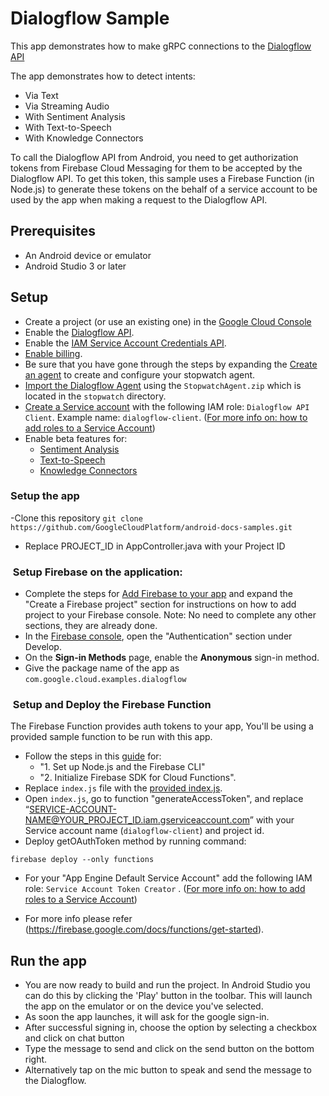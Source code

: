 # Dialogflow Sample

This app demonstrates how to make gRPC connections to the [Dialogflow API](https://cloud.google.com/dialogflow-enterprise/)

The app demonstrates how to detect intents:
- Via Text
- Via Streaming Audio
- With Sentiment Analysis
- With Text-to-Speech
- With Knowledge Connectors

To call the Dialogflow API from Android, you need to get authorization tokens from Firebase Cloud Messaging for them to be accepted by the Dialogflow API. To get this token, this sample uses a Firebase Function (in Node.js) to generate these tokens on the behalf of a service account to be used by the app when making a request to the Dialogflow API.

## Prerequisites
- An Android device or emulator
- Android Studio 3 or later

## Setup
- Create a project (or use an existing one) in the [Google Cloud Console][cloud-console]
- Enable the [Dialogflow API](https://console.cloud.google.com/apis/library/dialogflow.googleapis.com).
- Enable the [IAM Service Account Credentials API](https://pantheon.corp.google.com/apis/library/iamcredentials.googleapis.com).
- [Enable billing][billing].
- Be sure that you have gone through the steps by expanding the [Create an agent](https://cloud.google.com/dialogflow-enterprise/docs/quickstart-console#create-an-agent) to create and configure your stopwatch agent.
- [Import the Dialogflow Agent](https://dialogflow.com/docs/agents/export-import-restore#import) using the `StopwatchAgent.zip` which is located in the `stopwatch` directory. 
- [Create a Service account](https://cloud.google.com/iam/docs/creating-managing-service-accounts) with the following IAM role: `Dialogflow API Client`. Example name: `dialogflow-client`. ([For more info on: how to add roles to a Service Account](https://cloud.google.com/iam/docs/granting-roles-to-service-accounts#granting_access_to_a_service_account_for_a_resource))
- Enable beta features for:
  - [Sentiment Analysis](https://cloud.google.com/dialogflow-enterprise/docs/sentiment#enable_beta_features)
  - [Text-to-Speech](https://cloud.google.com/dialogflow-enterprise/docs/detect-intent-tts#enable_beta_features)
  - [Knowledge Connectors](https://cloud.google.com/dialogflow-enterprise/docs/knowledge-connectors#enable_beta_features)

### Setup the app
-Clone this repository `git clone https://github.com/GoogleCloudPlatform/android-docs-samples.git`
- Replace PROJECT_ID in AppController.java with your Project ID

###  Setup Firebase on the application:
- Complete the steps for [Add Firebase to your app](https://firebase.google.com/docs/android/setup) and expand the "Create a Firebase project" section for instructions on how to add project to your Firebase console. Note: No need to complete any other sections, they are already done. 
- In the [Firebase console](https://console.firebase.google.com/), open the "Authentication" section under Develop.
- On the **Sign-in Methods** page, enable the **Anonymous** sign-in method.
- Give the package name of the app as `com.google.cloud.examples.dialogflow`

###  Setup and Deploy the Firebase Function 
The Firebase Function provides auth tokens to your app, You'll be using a provided sample function to be run with this app.

- Follow the steps in this [guide](https://firebase.google.com/docs/functions/get-started) for: 
  - "1. Set up Node.js and the Firebase CLI"
  - "2. Initialize Firebase SDK for Cloud Functions". 
- Replace `index.js` file with the [provided index.js](https://github.com/GoogleCloudPlatform/nodejs-docs-samples/blob/master/functions/dialogflow/functions/index.js).
- Open `index.js`, go to function "generateAccessToken", and replace “SERVICE-ACCOUNT-NAME@YOUR_PROJECT_ID.iam.gserviceaccount.com” with your Service account name (`dialogflow-client`) and project id. 
- Deploy getOAuthToken method by running command:
```
firebase deploy --only functions
```
- For your "App Engine Default Service Account" add the following IAM role: `Service Account Token Creator` . ([For more info on: how to add roles to a Service Account](https://cloud.google.com/iam/docs/granting-roles-to-service-accounts#granting_access_to_a_service_account_for_a_resource))

- For more info please refer (https://firebase.google.com/docs/functions/get-started).

## Run the app
- You are now ready to build and run the project. In Android Studio you can do this by clicking the 'Play' button in the toolbar. This will launch the app on the emulator or on the device you've selected. 
- As soon the app launches, it will ask for the google sign-in.
- After successful signing in, choose the option by selecting a checkbox and click on chat button
- Type the message to send and click on the send button on the bottom right.
- Alternatively tap on the mic button to speak and send the message to the Dialogflow.


[cloud-console]: https://console.cloud.google.com
[git]: https://git-scm.com/
[android-studio]: https://developer.android.com/studio
[billing]: https://console.cloud.google.com/billing?project=_
[Firebase]: https://firebase.google.com/
